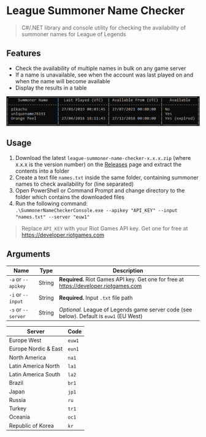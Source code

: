 # League Summoner Name Checker

> C#/.NET library and console utility for checking the availability of summoner names for League of Legends

## Features
- Check the availability of multiple names in bulk on any game server
- If a name is unavailable, see when the account was last played on and when the name will become available
- Display the results in a table

![screenshot](screenshot.png)

## Usage
1. Download the latest `league-summoner-name-checker-x.x.x.zip` (where x.x.x is the version number) on the [Releases](https://github.com/GeorgeGee/league-summoner-name-checker/releases) page and extract the contents into a folder
2. Create a text file `names.txt` inside the same folder, containing summoner names to check availability for (line separated)
3. Open PowerShell or Command Prompt and change directory to the folder which contains the downloaded files
4. Run the following command:  
`.\SummonerNameCheckerConsole.exe --apikey "API_KEY" --input "names.txt" --server "euw1"`
> Replace `API_KEY` with your Riot Games API key. Get one for free at https://developer.riotgames.com

## Arguments
Name|Type|Description
-|-|-
`-a` or `--apikey`|String|**Required.** Riot Games API key. Get one for free at https://developer.riotgames.com 
`-i` or `--input`|String|**Required.** Input `.txt` file path
`-s` or `--server`|String|*Optional.* League of Legends game server code (see below). Default is `euw1` (EU West)

Server|Code
-|-
Europe West|`euw1`
Europe Nordic & East|`eun1`
North America|`na1`
Latin America North|`la1`
Latin America South|`la2`
Brazil|`br1`
Japan|`jp1`
Russia|`ru`
Turkey|`tr1`
Oceania|`oc1`
Republic of Korea|`kr`